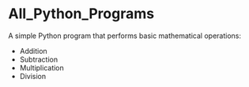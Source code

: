 # All_Python_Programs

A simple Python program that performs basic mathematical operations:
- Addition
- Subtraction
- Multiplication
- Division
